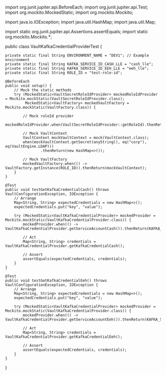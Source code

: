 import org.junit.jupiter.api.BeforeEach;
import org.junit.jupiter.api.Test;
import org.mockito.MockedStatic;
import org.mockito.Mockito;

import java.io.IOException;
import java.util.HashMap;
import java.util.Map;

import static org.junit.jupiter.api.Assertions.assertEquals;
import static org.mockito.Mockito.*;

public class VaultKafkaCredentialProviderTest {

    private static final String ENVIRONMENT_NAME = "DEV1"; // Example environment
    private static final String KAFKA_SERVICE_ID_CASH_LLE = "cash_lle";
    private static final String KAFKA_SERVICE_ID_EEH_LLE = "eeh_lle";
    private static final String ROLE_ID = "test-role-id";

    @BeforeEach
    public void setup() {
        // Mock the static methods
        try (MockedStatic<VaultSecretRoleIdProvider> mockedRoleIdProvider = Mockito.mockStatic(VaultSecretRoleIdProvider.class);
             MockedStatic<VaultFactory> mockedVaultFactory = Mockito.mockStatic(VaultFactory.class)) {

            // Mock roleId provider
            mockedRoleIdProvider.when(VaultSecretRoleIdProvider::getRoleId).thenReturn(ROLE_ID);

            // Mock VaultContext
            VaultContext mockVaultContext = mock(VaultContext.class);
            when(mockVaultContext.getSecret(anyString(), eq("corp"), eq(VaultEngine.LDAP)))
                    .thenReturn(new HashMap<>());

            // Mock VaultFactory
            mockedVaultFactory.when(() -> VaultFactory.getInstance(ROLE_ID)).thenReturn(mockVaultContext);
        }
    }

    @Test
    public void testGetKafkaCredentialCash() throws VaultConfigurationException, IOException {
        // Arrange
        Map<String, String> expectedCredentials = new HashMap<>();
        expectedCredentials.put("key", "value");

        try (MockedStatic<VaultKafkaCredentialProvider> mockedProvider = Mockito.mockStatic(VaultKafkaCredentialProvider.class)) {
            mockedProvider.when(() -> VaultKafkaCredentialProvider.getServiceAccountCash()).thenReturn(KAFKA_SERVICE_ID_CASH_LLE);

            // Act
            Map<String, String> credentials = VaultKafkaCredentialProvider.getKafkaCredentialCash();

            // Assert
            assertEquals(expectedCredentials, credentials);
        }
    }

    @Test
    public void testGetKafkaCredentialEeh() throws VaultConfigurationException, IOException {
        // Arrange
        Map<String, String> expectedCredentials = new HashMap<>();
        expectedCredentials.put("key", "value");

        try (MockedStatic<VaultKafkaCredentialProvider> mockedProvider = Mockito.mockStatic(VaultKafkaCredentialProvider.class)) {
            mockedProvider.when(() -> VaultKafkaCredentialProvider.getServiceAccountEeh()).thenReturn(KAFKA_SERVICE_ID_EEH_LLE);

            // Act
            Map<String, String> credentials = VaultKafkaCredentialProvider.getKafkaCredentialEeh();

            // Assert
            assertEquals(expectedCredentials, credentials);
        }
    }
}
